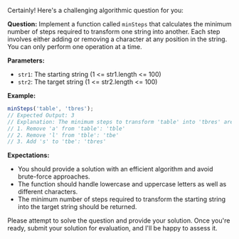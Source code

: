 Certainly! Here's a challenging algorithmic question for you:

**Question:** Implement a function called `minSteps` that calculates the minimum number of steps required to transform one string into another. Each step involves either adding or removing a character at any position in the string. You can only perform one operation at a time.

**Parameters:**
- `str1`: The starting string (1 <= str1.length <= 100)
- `str2`: The target string (1 <= str2.length <= 100)

**Example:**
```javascript
minSteps('table', 'tbres');
// Expected Output: 3
// Explanation: The minimum steps to transform 'table' into 'tbres' are:
// 1. Remove 'a' from 'table': 'tble'
// 2. Remove 'l' from 'tble': 'tbe'
// 3. Add 's' to 'tbe': 'tbres'
```

**Expectations:**
- You should provide a solution with an efficient algorithm and avoid brute-force approaches.
- The function should handle lowercase and uppercase letters as well as different characters.
- The minimum number of steps required to transform the starting string into the target string should be returned.

Please attempt to solve the question and provide your solution. Once you're ready, submit your solution for evaluation, and I'll be happy to assess it.